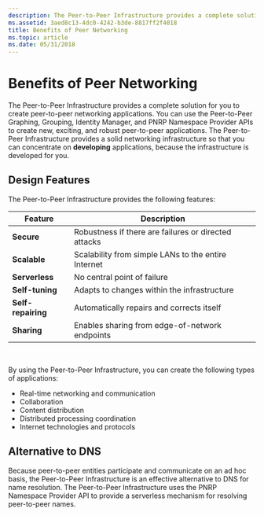```yaml
---
description: The Peer-to-Peer Infrastructure provides a complete solution for you to create peer-to-peer networking applications.
ms.assetid: 3aed8c13-4dc0-4242-b3de-8817ff2f4018
title: Benefits of Peer Networking
ms.topic: article
ms.date: 05/31/2018
---
```


# Benefits of Peer Networking

The Peer-to-Peer Infrastructure provides a complete solution for you to create peer-to-peer networking applications. You can use the Peer-to-Peer Graphing, Grouping, Identity Manager, and PNRP Namespace Provider APIs to create new, exciting, and robust peer-to-peer applications. The Peer-to-Peer Infrastructure provides a solid networking infrastructure so that you can concentrate on **developing** applications, because the infrastructure is developed for you.

## Design Features

The Peer-to-Peer Infrastructure provides the following features:

| Feature            | Description                                          |
|--------------------|------------------------------------------------------|
| **Secure**         | Robustness if there are failures or directed attacks |
| **Scalable**       | Scalability from simple LANs to the entire Internet  |
| **Serverless**     | No central point of failure                          |
| **Self-tuning**    | Adapts to changes within the infrastructure          |
| **Self-repairing** | Automatically repairs and corrects itself            |
| **Sharing**        | Enables sharing from edge-of-network endpoints       |



 

By using the Peer-to-Peer Infrastructure, you can create the following types of applications:

-   Real-time networking and communication
-   Collaboration
-   Content distribution
-   Distributed processing coordination
-   Internet technologies and protocols

## Alternative to DNS

Because peer-to-peer entities participate and communicate on an ad hoc basis, the Peer-to-Peer Infrastructure is an effective alternative to DNS for name resolution. The Peer-to-Peer Infrastructure uses the PNRP Namespace Provider API to provide a serverless mechanism for resolving peer-to-peer names.

 

 



